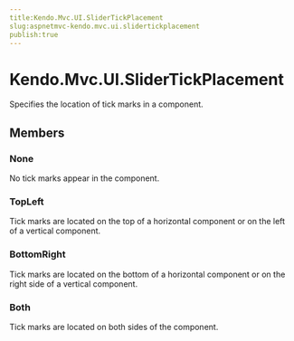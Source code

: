 ```yaml
---
title:Kendo.Mvc.UI.SliderTickPlacement
slug:aspnetmvc-kendo.mvc.ui.slidertickplacement
publish:true
---
```


# Kendo.Mvc.UI.SliderTickPlacement

Specifies the location of tick marks in a component.

## Members

### None
No tick marks appear in the component.

### TopLeft
Tick marks are located on the top of a horizontal component or on the
            left of a vertical component.

### BottomRight
Tick marks are located on the bottom of a horizontal component or on the
            right side of a vertical component.

### Both
Tick marks are located on both sides of the component.